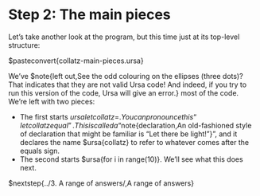 # Step 2: The main pieces

Let’s take another look at the program, but this time just at its top-level structure:

$pasteconvert{collatz-main-pieces.ursa}

We’ve $note{left out,See the odd colouring on the ellipses (three dots)? That indicates that they are not valid Ursa code! And indeed\, if you try to run this version of the code\, Ursa will give an error.} most of the code. We’re left with two pieces:

* The first starts $ursa{let collatz =}. You can pronounce this “let collatz equal”. This is called a “$note{declaration,An old-fashioned style of declaration that might be familiar is “Let there be light!”}”, and it declares the name $ursa{collatz} to refer to whatever comes after the equals sign.
* The second starts $ursa{for i in range(10)}. We’ll see what this does next.

$nextstep{../3. A range of answers/,A range of answers}